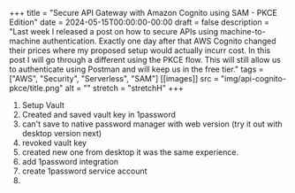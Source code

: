+++
title = "Secure API Gateway with Amazon Cognito using SAM - PKCE Edition"
date = 2024-05-15T00:00:00-00:00
draft = false
description = "Last week I released a post on how to secure APIs using machine-to-machine authentication. Exactly one day after that AWS Cognito changed their prices where my proposed setup would actually incurr cost. In this post I will go through a different using the PKCE flow. This will still allow us to authenticate using Postman and will keep us in the free tier."
tags = ["AWS", "Security", "Serverless", "SAM"]
[[images]]
  src = "img/api-cognito-pkce/title.png"
  alt = ""
  stretch = "stretchH"
+++

1. Setup Vault
1. Created and saved vault key in 1password
1. can't save to native password manager with web version (try it out with desktop version next)
1. revoked vault key
1. created new one from desktop it was the same experience.
1. add 1password integration
1. create 1password service account
1. 
